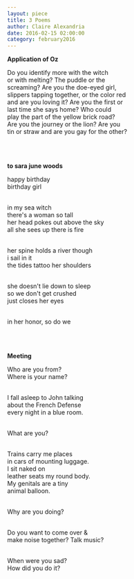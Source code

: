 ```yaml
---
layout: piece
title: 3 Poems
author: Claire Alexandria
date: 2016-02-15 02:00:00
category: february2016
---
```

<p><b>Application of Oz</b></p>
<p>Do you identify more with the witch<br>
or with melting? The puddle or the<br>
screaming? Are you the doe-eyed girl,<br>
slippers tapping together, or the color red<br>
and are you loving it? Are you the first or<br>
last time she says home? Who could <br>
play the part of the yellow brick road?<br>
Are you the journey or the lion? Are you<br>
tin or straw and are you gay for the other?</p><br><br>
<p><b>to sara june woods</b></p>
<p>happy birthday<br>
birthday girl<br><br>

in my sea witch<br>
there's a woman so tall<br>
her head pokes out above the sky<br>
all she sees up there is fire <br><br>

her spine holds a river though<br>
i sail in it<br>
the tides tattoo her shoulders<br><br>

she doesn't lie down to sleep<br>
so we don't get crushed<br>
just closes her eyes<br><br>

in her honor, so do we</p><br><br>
<p><b>Meeting</b></p>
<p>Who are you from?<br>
Where is your name?<br><br>

I fall asleep to John talking<br>
about the French Defense<br>
every night in a blue room.<br><br>

What are you?<br><br>

Trains carry me places<br>
in cars of mounting luggage.<br>
I sit naked on<br>
leather seats my round body.<br>
My genitals are a tiny <br>
animal balloon.<br><br>

Why are you doing?<br><br>

Do you want to come over &amp;<br>
make noise together? Talk music?<br><br>

When were you sad?<br>
How did you do it?</p>